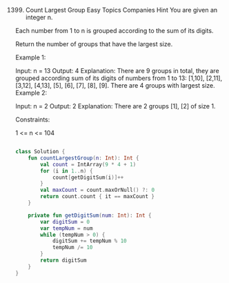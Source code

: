 1399. Count Largest Group
Easy
Topics
Companies
Hint
You are given an integer n.

Each number from 1 to n is grouped according to the sum of its digits.

Return the number of groups that have the largest size.

 

Example 1:

Input: n = 13
Output: 4
Explanation: There are 9 groups in total, they are grouped according sum of its digits of numbers from 1 to 13:
[1,10], [2,11], [3,12], [4,13], [5], [6], [7], [8], [9].
There are 4 groups with largest size.
Example 2:

Input: n = 2
Output: 2
Explanation: There are 2 groups [1], [2] of size 1.
 

Constraints:

1 <= n <= 104

```kt

class Solution {
    fun countLargestGroup(n: Int): Int {
        val count = IntArray(9 * 4 + 1)
        for (i in 1..n) {
            count[getDigitSum(i)]++
        }
        val maxCount = count.maxOrNull() ?: 0
        return count.count { it == maxCount }
    }

    private fun getDigitSum(num: Int): Int {
        var digitSum = 0
        var tempNum = num
        while (tempNum > 0) {
            digitSum += tempNum % 10
            tempNum /= 10
        }
        return digitSum
    }
}
```
